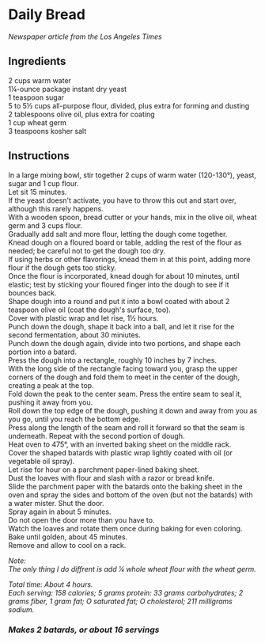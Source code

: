 # Daily Bread

*Newspaper article from the Los Angeles Times*

## Ingredients
2 cups warm water  
1&frac14;-ounce package instant dry yeast  
1 teaspoon sugar  
5 to 5&frac12; cups all-purpose flour, divided, plus extra for forming and dusting  
2 tablespoons olive oil, plus extra for coating  
1 cup wheat germ  
3 teaspoons kosher salt  

## Instructions
In a large mixing bowl, stir together 2 cups of warm water (120-130&deg;), yeast, sugar and 1 cup flour.  
Let sit 15 minutes.  
If the yeast doesn't activate, you have to throw this out and start over, although this rarely happens.  
With a wooden spoon, bread cutter or your hands, mix in the olive oil, wheat germ and 3 cups flour.  
Gradually add salt and more flour, letting the dough come together.  
Knead dough on a floured board or table, adding the rest of the flour as needed; be careful not to get the dough too dry.  
If using herbs or other flavorings, knead them in at this point, adding more flour if the dough gets too sticky.  
Once the flour is incorporated, knead dough for about 10 minutes, until elastic; test by sticking your floured finger into the dough to see if it bounces back.  
Shape dough into a round and put it into a bowl coated with about 2 teaspoon olive oil (coat the dough's surface, too).  
Cover with plastic wrap and let rise, 1&frac12; hours.  
Punch down the dough, shape it back into a ball, and let it rise for the second fermentation, about 30 miniutes.  
Punch down the dough again, divide into two portions, and shape each portion into a batard.  
Press the dough into a rectangle, roughly 10 inches by 7 inches.  
With the long side of the rectangle facing toward you, grasp the upper corners of the dough and fold them to meet in the center of the dough, creating a peak at the top.  
Fold down the peak to the center seam. Press the entire seam to seal it, pushing it away from you.  
Roll down the top edge of the dough, pushing it down and away from you as you go, until you reach the bottom edge.  
Press along the length of the seam and roll it forward so that the seam is undemeath. Repeat with the second portion of dough.  
Heat oven to 475&deg;, with an inverted baking sheet on the middle rack.  
Cover the shaped batards with plastic wrap lightly coated with oil (or vegetable oil spray).  
Let rise for hour on a parchment paper-lined baking sheet.  
Dust the loaves with flour and slash with a razor or bread knife.  
Slide the parchment paper with the batards onto the baking sheet in the oven and spray the sides and bottom of the oven (but not the batards) with a water mister. Shut the door.  
Spray again in about 5 minutes.  
Do not open the door more than you have to.  
Watch the loaves and rotate them once during baking for even coloring.  
Bake until golden, about 45 minutes.  
Remove and allow to cool on a rack.  

*Note:*  
*The only thing I do diffrent is add &frac14; whole wheat flour with the wheat germ.*  

*Total time: About 4 hours.*  
*Each serving: 158 calories; 5 grams protein: 33 grams carbohydrates; 2 grams fiber, 1 gram fat; O saturated fat; O cholesterol; 211 milligrams sodium.*  

### *Makes 2 batards, or about 16 servings*
